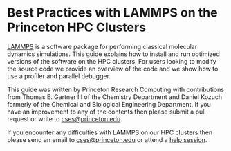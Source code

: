 # Best Practices with LAMMPS on the Princeton HPC Clusters

[LAMMPS](https://lammps.sandia.gov) is a software package for performing classical molecular dynamics simulations.
This guide explains how to install and run optimized versions of the software on the HPC clusters. For users looking to modify the source code we provide an overview of the code and we show how to use a profiler and parallel debugger.

This guide was written by Princeton Research Computing with contributions from Thomas E. Gartner III of the Chemistry Department and Daniel Kozuch formerly of the Chemical and Biological Engineering Department. If you have an improvement to any of the contents then please submit a pull request or write to <a href="mailto:cses@princeton.edu">cses@princeton.edu</a>.

If you encounter any difficulties with LAMMPS on our HPC clusters then please send an email to <a href="mailto:cses@princeton.edu">cses@princeton.edu</a> or attend a <a href="https://researchcomputing.princeton.edu/education/help-sessions">help session</a>.
